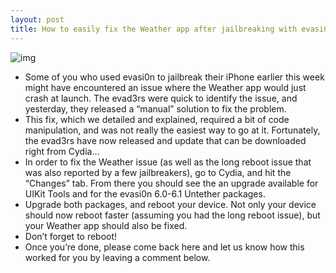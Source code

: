```yaml
---
layout: post
title: How to easily fix the Weather app after jailbreaking with evasi0n
---
```

![img](http://media.idownloadblog.com/wp-content/uploads/2013/02/evasi0n-cydia-fix-UIKit-Tools.png)
* Some of you who used evasi0n to jailbreak their iPhone earlier this week might have encountered an issue where the Weather app would just crash at launch. The evad3rs were quick to identify the issue, and yesterday, they released a “manual” solution to fix the problem.
* This fix, which we detailed and explained, required a bit of code manipulation, and was not really the easiest way to go at it. Fortunately, the evad3rs have now released and update that can be downloaded right from Cydia…
* In order to fix the Weather issue (as well as the long reboot issue that was also reported by a few jailbreakers), go to Cydia, and hit the “Changes” tab. From there you should see the an upgrade available for UIKit Tools and for the evasi0n 6.0-6.1 Untether packages.
* Upgrade both packages, and reboot your device. Not only your device should now reboot faster (assuming you had the long reboot issue), but your Weather app should also be fixed.
* Don’t forget to reboot!
* Once you’re done, please come back here and let us know how this worked for you by leaving a comment below.

